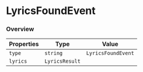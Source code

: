 # LyricsFoundEvent

### Overview

| Properties | Type           | Value              |
| ---------- | -------------- | ------------------ |
| `type`     | `string`       | `LyricsFoundEvent` |
| `lyrics`   | `LyricsResult` |                    |
